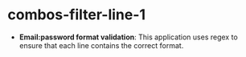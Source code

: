 # combos-filter-line-1
- **Email:password format validation**: This application uses regex to ensure that each line contains the correct format.
